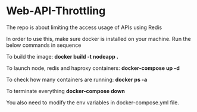 # Web-API-Throttling
The repo is about limiting the access usage of APIs using Redis

In order to use this, make sure docker is installed on your machine.
Run the below commands in sequence

To build the image: 
**docker build -t nodeapp .**

To launch node, redis and haproxy containers: 
**docker-compose up -d**

To check how many containers are running: 
**docker ps -a**

To terminate everything
**docker-compose down**

You also need to modify the env variables in docker-compose.yml file.

